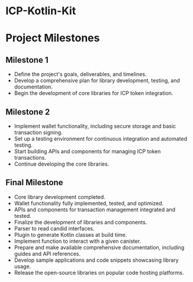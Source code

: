 # ICP-Kotlin-Kit

# Project Milestones

## Milestone 1
- Define the project's goals, deliverables, and timelines.
- Develop a comprehensive plan for library development, testing, and documentation.
- Begin the development of core libraries for ICP token integration.

## Milestone 2
- Implement wallet functionality, including secure storage and basic transaction signing.
- Set up a testing environment for continuous integration and automated testing.
- Start building APIs and components for managing ICP token transactions.
- Continue developing the core libraries.

## Final Milestone
- Core library development completed.
- Wallet functionality fully implemented, tested, and optimized.
- APIs and components for transaction management integrated and tested.
- Finalize the development of libraries and components.
- Parser to read candid interfaces.
- Plugin to generate Kotlin classes at build time.
- Implement function to interact with a given canister.
- Prepare and make available comprehensive documentation, including guides and API references.
- Develop sample applications and code snippets showcasing library usage.
- Release the open-source libraries on popular code hosting platforms.
